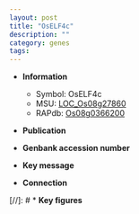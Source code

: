 ```yaml
---
layout: post
title: "OsELF4c"
description: ""
category: genes
tags: 
---
```


* **Information**  
    + Symbol: OsELF4c  
    + MSU: [LOC_Os08g27860](http://rice.uga.edu/cgi-bin/ORF_infopage.cgi?orf=LOC_Os08g27860)  
    + RAPdb: [Os08g0366200](http://rapdb.dna.affrc.go.jp/viewer/gbrowse_details/irgsp1?name=Os08g0366200)  

* **Publication**  

* **Genbank accession number**  

* **Key message**  

* **Connection**  

[//]: # * **Key figures**  


